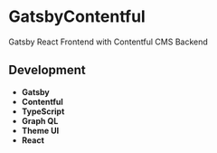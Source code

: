 # GatsbyContentful
Gatsby React Frontend with Contentful CMS Backend

## Development

* **Gatsby** <br>
* **Contentful** <br>
* **TypeScript** <br>
* **Graph QL** <br>
* **Theme UI** <br>
* **React** <br>
